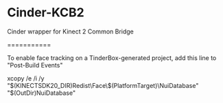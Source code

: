 Cinder-KCB2
===========

Cinder wrapper for Kinect 2 Common Bridge

===========

To enable face tracking on a TinderBox-generated project, add
this line to "Post-Build Events"

xcopy /e /i /y "$(KINECTSDK20_DIR)Redist\Face\$(PlatformTarget)\NuiDatabase" "$(OutDir)NuiDatabase"
